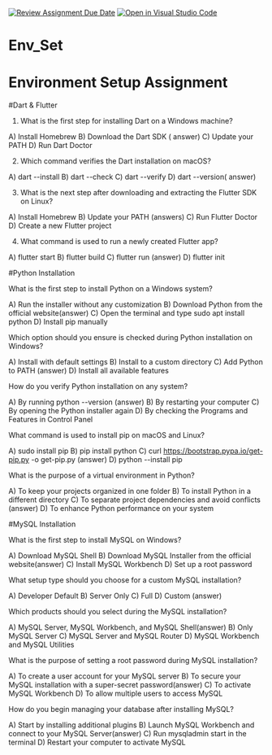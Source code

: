 [![Review Assignment Due Date](https://classroom.github.com/assets/deadline-readme-button-22041afd0340ce965d47ae6ef1cefeee28c7c493a6346c4f15d667ab976d596c.svg)](https://classroom.github.com/a/vnsr1XuU)
[![Open in Visual Studio Code](https://classroom.github.com/assets/open-in-vscode-2e0aaae1b6195c2367325f4f02e2d04e9abb55f0b24a779b69b11b9e10269abc.svg)](https://classroom.github.com/online_ide?assignment_repo_id=16130587&assignment_repo_type=AssignmentRepo)
# Env_Set

# Environment Setup Assignment

#Dart & Flutter

1. What is the first step for installing Dart on a Windows machine?

A) Install Homebrew
B) Download the Dart SDK ( answer)
C) Update your PATH
D) Run Dart Doctor


2. Which command verifies the Dart installation on macOS?

A) dart --install
B) dart --check
C) dart --verify
D) dart --version( answer)


3. What is the next step after downloading and extracting the Flutter SDK on Linux?

A) Install Homebrew
B) Update your PATH (answers)
C) Run Flutter Doctor
D) Create a new Flutter project


4. What command is used to run a newly created Flutter app?

A) flutter start
B) flutter build
C) flutter run (answer)
D) flutter init


#Python Installation

What is the first step to install Python on a Windows system?

A) Run the installer without any customization
B) Download Python from the official website(answer)
C) Open the terminal and type sudo apt install python
D) Install pip manually

Which option should you ensure is checked during Python installation on Windows?

A) Install with default settings
B) Install to a custom directory
C) Add Python to PATH (answer)
D) Install all available features

How do you verify Python installation on any system?

A) By running python --version (answer)
B) By restarting your computer
C) By opening the Python installer again
D) By checking the Programs and Features in Control Panel

What command is used to install pip on macOS and Linux?

A) sudo install pip
B) pip install python
C) curl https://bootstrap.pypa.io/get-pip.py -o get-pip.py (answer)
D) python --install pip

What is the purpose of a virtual environment in Python?

A) To keep your projects organized in one folder
B) To install Python in a different directory
C) To separate project dependencies and avoid conflicts (answer)
D) To enhance Python performance on your system

#MySQL Installation

What is the first step to install MySQL on Windows?

A) Download MySQL Shell
B) Download MySQL Installer from the official website(answer)
C) Install MySQL Workbench
D) Set up a root password

What setup type should you choose for a custom MySQL installation?

A) Developer Default
B) Server Only
C) Full
D) Custom (answer)

Which products should you select during the MySQL installation?

A) MySQL Server, MySQL Workbench, and MySQL Shell(answer)
B) Only MySQL Server
C) MySQL Server and MySQL Router
D) MySQL Workbench and MySQL Utilities

What is the purpose of setting a root password during MySQL installation?

A) To create a user account for your MySQL server
B) To secure your MySQL installation with a super-secret password(answer)
C) To activate MySQL Workbench
D) To allow multiple users to access MySQL

How do you begin managing your database after installing MySQL?

A) Start by installing additional plugins
B) Launch MySQL Workbench and connect to your MySQL Server(answer)
C) Run mysqladmin start in the terminal
D) Restart your computer to activate MySQL

